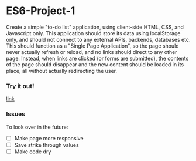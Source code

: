 # ES6-Project-1
Create a simple "to-do list" application, using client-side HTML, CSS, and Javascript only. This application should store its data using localStorage only, and should not connect to any external APIs, backends, databases etc. This should function as a "Single Page Application", so the page should never actually refresh or reload, and no links should direct to any other page. Instead, when links are clicked (or forms are submitted), the contents of the page should disappear and the new content should be loaded in its place, all without actually redirecting the user.

### Try it out!
[link](https://aragakerubo.github.io/ES6-Project-1/UI/)

### Issues
To look over in the future:
- [ ] Make page more responsive
- [ ] Save strike through values
- [ ] Make code dry

